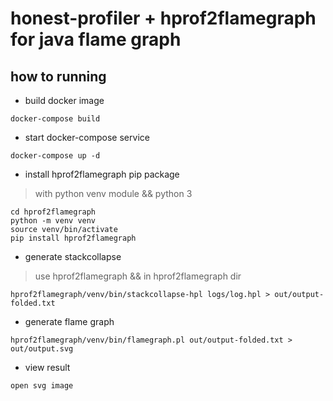 # honest-profiler + hprof2flamegraph for java flame graph

## how to running

* build docker image

```code
docker-compose build
```

* start docker-compose service

```code
docker-compose up -d
```

* install hprof2flamegraph pip package

> with python venv module && python 3

```code
cd hprof2flamegraph
python -m venv venv
source venv/bin/activate
pip install hprof2flamegraph
```

* generate stackcollapse

> use hprof2flamegraph && in hprof2flamegraph dir

```code
hprof2flamegraph/venv/bin/stackcollapse-hpl logs/log.hpl > out/output-folded.txt
```

* generate flame graph

```code
hprof2flamegraph/venv/bin/flamegraph.pl out/output-folded.txt > out/output.svg
```

* view result

```code
open svg image
```
